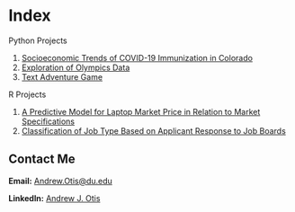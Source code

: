 # Index
Python Projects
1. [Socioeconomic Trends of COVID-19 Immunization in Colorado](https://github.com/JAMPS657/Personal_Projects/tree/main/Personal%20Programming%20Projects/CDPHE%20%26%20CDC%20-%20COVID%20Immunization%20Analysis)
2. [Exploration of Olympics Data](https://github.com/JAMPS657/Personal_Projects/tree/main/Personal%20Programming%20Projects/Analysis%20of%20Olympics%20Data)
3. [Text Adventure Game](https://github.com/JAMPS657/Personal_Projects/tree/main/Personal%20Programming%20Projects/Simple%20Text%20Adventure%20Game)

R Projects
1. [A Predictive Model for Laptop Market Price in Relation to Market Specifications](https://github.com/JAMPS657/Personal_Projects/tree/main/Personal%20Programming%20Projects/A%20Predictive%20Model%20for%20Laptop%20Market%20Price)
2. [Classification of Job Type Based on Applicant Response to Job Boards](https://github.com/JAMPS657/Personal_Projects/tree/main/Personal%20Programming%20Projects/LCA) 

## Contact Me
**Email:** Andrew.Otis@du.edu

**LinkedIn:** [Andrew J. Otis](https://www.linkedin.com/in/andrew-james-otis/)
